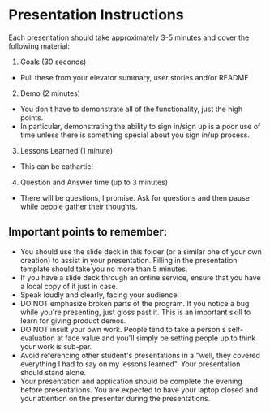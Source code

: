 # Presentation Instructions

Each presentation should take approximately 3-5 minutes and cover the following material:

1. Goals (30 seconds)
  * Pull these from your elevator summary, user stories and/or README
2. Demo (2 minutes)
  * You don't have to demonstrate all of the functionality, just the high points.
  * In particular, demonstrating the ability to sign in/sign up is a poor use of time unless there is something special about you sign in/up process.
3. Lessons Learned (1 minute)
  * This can be cathartic!
4. Question and Answer time (up to 3 minutes)
  * There will be questions, I promise.  Ask for questions and then pause while people gather their thoughts.

## Important points to remember:

* You should use the slide deck in this folder (or a similar one of your own creation) to assist in your presentation.  Filling in the presentation template should take you no more than 5 minutes.
* If you have a slide deck through an online service, ensure that you have a local copy of it just in case.
* Speak loudly and clearly, facing your audience.
* DO NOT emphasize broken parts of the program.  If you notice a bug while you're presenting, just gloss past it. This is an important skill to learn for giving product demos.
* DO NOT insult your own work.  People tend to take a person's self-evaluation at face value and you'll simply be setting people up to think your work is sub-par.
* Avoid referencing other student's presentations in a "well, they covered everything I had to say on my lessons learned".  Your presentation should stand alone.
* Your presentation and application should be complete the evening before presentations. You are expected to have your laptop closed and your attention on the presenter during the presentations.
